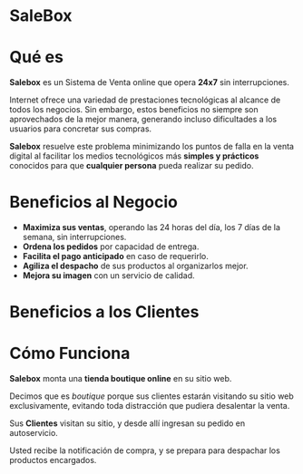 # SaleBox

# Qué es

**Salebox** es un Sistema de Venta online que opera **24x7** sin interrupciones.

Internet ofrece una variedad de prestaciones tecnológicas al alcance de todos los negocios.
Sin embargo, estos beneficios no siempre son aprovechados de la mejor manera, generando incluso dificultades
a los usuarios para concretar sus compras.

**Salebox** resuelve este problema minimizando los puntos de falla en la venta digital al facilitar
los medios tecnológicos más **simples y prácticos** conocidos para que **cualquier persona** pueda
realizar su pedido.

# Beneficios al Negocio

  * **Maximiza sus ventas**, operando las 24 horas del día, los 7 días de la semana, sin interrupciones.
  * **Ordena los pedidos** por capacidad de entrega.
  * **Facilita el pago anticipado** en caso de requerirlo.
  * **Agiliza el despacho** de sus productos al organizarlos mejor.
  * **Mejora su imagen** con un servicio de calidad.

# Beneficios a los Clientes

# Cómo Funciona

**Salebox** monta una **tienda boutique online** en su sitio web.

Decimos que es *boutique* porque sus clientes estarán visitando su sitio web exclusivamente,
evitando toda distracción que pudiera desalentar la venta.

Sus **Clientes** visitan su sitio, y desde allí ingresan su pedido en autoservicio.

Usted recibe la notificación de compra, y se prepara para despachar los productos encargados.

